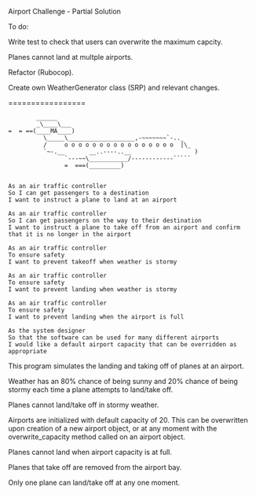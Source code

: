 Airport Challenge - Partial Solution

To do:

Write test to check that users can overwrite the maximum capcity.

Planes cannot land at multple airports.

Refactor (Rubocop).

Create own WeatherGenerator class (SRP) and relevant changes.

=================

```
        ______
        _\____\___
=  = ==(____MA____)
          \_____\___________________,-~~~~~~~`-.._
          /     o o o o o o o o o o o o o o o o  |\_
          `~-.__       __..----..__                  )
                `---~~\___________/------------`````
                =  ===(_________)


As an air traffic controller 
So I can get passengers to a destination 
I want to instruct a plane to land at an airport

As an air traffic controller 
So I can get passengers on the way to their destination 
I want to instruct a plane to take off from an airport and confirm that it is no longer in the airport

As an air traffic controller 
To ensure safety 
I want to prevent takeoff when weather is stormy 

As an air traffic controller 
To ensure safety 
I want to prevent landing when weather is stormy 

As an air traffic controller 
To ensure safety 
I want to prevent landing when the airport is full 

As the system designer
So that the software can be used for many different airports
I would like a default airport capacity that can be overridden as appropriate
```
This program simulates the landing and taking off of planes at an airport.

Weather has an 80% chance of being sunny and 20% chance of being stormy each time a plane attempts to land/take off.

Planes cannot land/take off in stormy weather.

Airports are initialized with default capacity of 20. This can be overwritten upon creation of a new airport object, or at any moment with the overwrite_capacity method called on an airport object.

Planes cannot land when airport capacity is at full.

Planes that take off are removed from the airport bay.

Only one plane can land/take off at any one moment.


